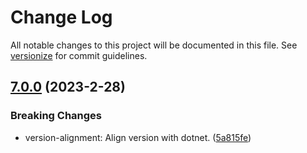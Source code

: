 # Change Log

All notable changes to this project will be documented in this file. See [versionize](https://github.com/versionize/versionize) for commit guidelines.

<a name="7.0.0"></a>
## [7.0.0](https://www.github.com/naice/Jens.AspNetCore.BackgroundJobs/releases/tag/v7.0.0) (2023-2-28)

### Breaking Changes

* version-alignment: Align version with dotnet. ([5a815fe](https://www.github.com/naice/Jens.AspNetCore.BackgroundJobs/commit/5a815fefac9fd66ebf16866972c6afa8936c20d3))

